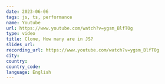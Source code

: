 ```yaml
---
date: 2023-06-06
tags: js, ts, performance
name: Youtube
url: https://www.youtube.com/watch?v=ygsm_BlfTOg
type: video
title: Clone, How many are in JS?
slides_url:
recording_url: https://www.youtube.com/watch?v=ygsm_BlfTOg
city:
country:
country_code:
language: English
---
```

